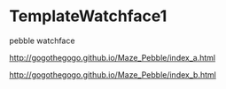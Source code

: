 # TemplateWatchface1
pebble watchface

http://gogothegogo.github.io/Maze_Pebble/index_a.html

http://gogothegogo.github.io/Maze_Pebble/index_b.html
